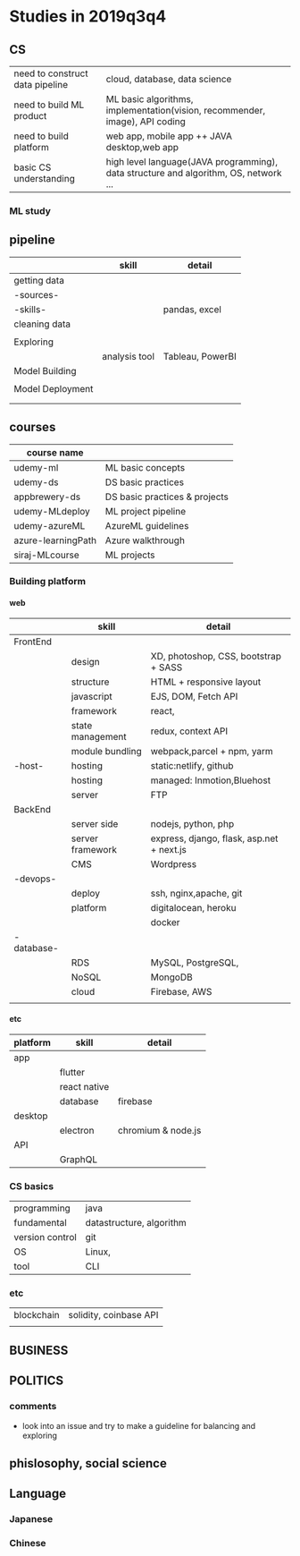 # Studies in 2019q3q4

## CS
 |                                 |                                                                                      |
 | ------------------------------- | ------------------------------------------------------------------------------------ |
 | need to construct data pipeline | cloud, database, data science                                                        |
 | need to build ML product        | ML basic algorithms, implementation(vision, recommender, image), API coding          |
 | need to build platform          | web app, mobile app ++ JAVA desktop,web app                                          |
 | basic CS understanding          | high level language(JAVA programming), data structure and algorithm, OS, network ... |

### ML study

## pipeline

|                  | skill         | detail           |
| ---------------- | ------------- | ---------------- |
| getting data     |               |                  |
| -sources-        |               |                  |
| -skills-         |               | pandas, excel    |
| cleaning data    |               |                  |
|                  |               |                  |
| Exploring        |               |                  |
|                  | analysis tool | Tableau, PowerBI |
| Model Building   |               |                  |
|                  |               |                  |
| Model Deployment |               |                  |
|                  |               |                  |
|                  |               |                  |


## courses
| course name        |                               |
| ------------------ | ----------------------------- |
| udemy-ml           | ML basic concepts             |
| udemy-ds           | DS basic practices            |
| appbrewery-ds      | DS basic practices & projects |
| udemy-MLdeploy     | ML project pipeline           |
| udemy-azureML      | AzureML guidelines            |
| azure-learningPath | Azure walkthrough             |
| siraj-MLcourse     | ML projects                   |



### Building platform
#### web
|            | skill            | detail                                    |
| ---------- | ---------------- | ----------------------------------------- |
| FrontEnd   |                  |                                           |
|            | design           | XD, photoshop, CSS, bootstrap + SASS      |
|            | structure        | HTML + responsive layout                  |
|            | javascript       | EJS, DOM, Fetch API                       |
|            | framework        | react,                                    |
|            | state management | redux, context API                        |
|            | module bundling  | webpack,parcel + npm, yarm                |
| -host-     | hosting          | static:netlify, github                    |
|            | hosting          | managed: Inmotion,Bluehost                |
|            | server           | FTP                                       |
| BackEnd    |                  |                                           |
|            | server side      | nodejs, python, php                       |
|            | server framework | express, django, flask, asp.net + next.js |
|            | CMS              | Wordpress                                 |
| -devops-   |                  |                                           |
|            | deploy           | ssh, nginx,apache, git                    |
|            | platform         | digitalocean, heroku                      |
|            |                  | docker                                    |
| -database- |                  |                                           |
|            | RDS              | MySQL, PostgreSQL,                        |
|            | NoSQL            | MongoDB                                   |
|            | cloud            | Firebase, AWS                             |
|            |                  |                                           |

#### etc
| platform | skill        | detail             |
| -------- | ------------ | ------------------ |
| app      |              |                    |
|          | flutter      |                    |
|          | react native |                    |
|          | database     | firebase           |
| desktop  |              |                    |
|          | electron     | chromium & node.js |
| API      |              |                    |
|          | GraphQL      |                    |



### CS basics
|                 |                          |
| --------------- | ------------------------ |
| programming     | java                     |
| fundamental     | datastructure, algorithm |
| version control | git                      |
| OS              | Linux,                   |
| tool            | CLI                      |

### etc
|            |                        |
| ---------- | ---------------------- |
| blockchain | solidity, coinbase API |
|            |                        |



## BUSINESS


## POLITICS


### comments
- look into an issue and try to make a guideline for balancing and exploring




## phislosophy, social science


## Language

### Japanese

### Chinese
 